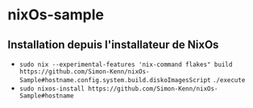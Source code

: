 # nixOs-sample

## Installation depuis l'installateur de NixOs
- `sudo nix --experimental-features 'nix-command flakes" build https://github.com/Simon-Kenn/nixOs-Sample#hostname.config.system.build.diskoImagesScript`
`./execute`
- `sudo nixos-install https://github.com/Simon-Kenn/nixOs-Sample#hostname`
